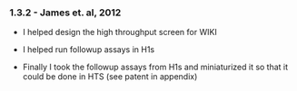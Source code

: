 
### 1.3.2 - James et. al, 2012

* I helped design the high throughput screen for WIKI

* I helped run followup assays in H1s

* Finally I took the followup assays from H1s and miniaturized it so that it could be done in HTS (see patent in appendix)
